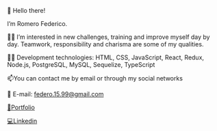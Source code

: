  👋 Hello there!
 
  I’m Romero Federico.
  
 👨‍💻 I’m interested in new challenges, training and improve myself day by day.
 Teamwork, responsibility and charisma are some of my qualities.
 
 
 👨‍💻 Development technologies: HTML, CSS, JavaScript, React, Redux, Node.js, PostgreSQL, MySQL, Sequelize, TypeScript
 
 📫You can contact me by email or through my social networks
 
 📧 E-mail: federo.15.99@gmail.com
 <p><a href="https://portfolio-rf.netlify.app/" target="_blank">💼Portfolio</a></p>
 <p><a href="https://www.linkedin.com/in/federico-romero-full-stack-dev/" target="_blank">💻Linkedin</a></p>



